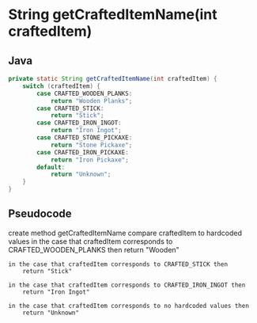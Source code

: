 # String getCraftedItemName(int craftedItem)

## Java

```java
private static String getCraftedItemName(int craftedItem) {
    switch (craftedItem) {
        case CRAFTED_WOODEN_PLANKS:
            return "Wooden Planks";
        case CRAFTED_STICK:
            return "Stick";
        case CRAFTED_IRON_INGOT:
            return "Iron Ingot";
        case CRAFTED_STONE_PICKAXE:
            return "Stone Pickaxe";
        case CRAFTED_IRON_PICKAXE:
            return "Iron Pickaxe";
        default:
            return "Unknown";
    }
}
```

## Pseudocode

create method getCraftedItemName
compare craftedItem to hardcoded values
	in the case that craftedItem corresponds to CRAFTED_WOODEN_PLANKS then
		return "Wooden"

	in the case that craftedItem corresponds to CRAFTED_STICK then
		return "Stick"

	in the case that craftedItem corresponds to CRAFTED_IRON_INGOT then
		return "Iron Ingot"

	in the case that craftedItem corresponds to no hardcoded values then
		return "Unknown"